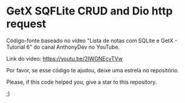 # GetX SQFLite CRUD and Dio http request

Código-fonte baseado no vídeo "Lista de notas com SQLite e GetX - Tutorial 6" do canal AnthonyDev no YouTube.

Link do vídeo: https://youtu.be/2IWGNEcvTVw

Por favor, se esse código te ajudou, deixe uma estrela no repositório.

Please, if this code helped you, give a star to this repository. 

;)
